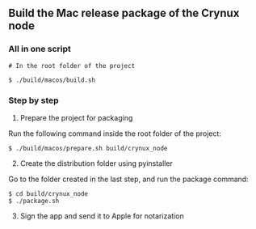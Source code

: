 ## Build the Mac release package of the Crynux node

### All in one script

```shell
# In the root folder of the project

$ ./build/macos/build.sh
```

### Step by step

1. Prepare the project for packaging

Run the following command inside the root folder of the project:

```shell
$ ./build/macos/prepare.sh build/crynux_node
```

2. Create the distribution folder using pyinstaller

Go to the folder created in the last step, and run the package command:

```shell
$ cd build/crynux_node
$ ./package.sh
```

3. Sign the app and send it to Apple for notarization
